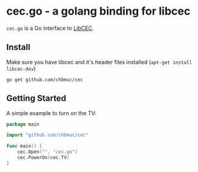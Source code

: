 cec.go - a golang binding for libcec
====================================

`cec.go` is a Go interface to [LibCEC](http://libcec.pulse-eight.com/).

## Install

Make sure you have libcec and it's header files installed (`apt-get install libcec-dev`)

    go get github.com/chbmuc/cec

## Getting Started

A simple example to turn on the TV:

```go
package main

import "github.com/chbmuc/cec"

func main() {
	cec.Open("", "cec.go")
	cec.PowerOn(cec.TV)
}
```
